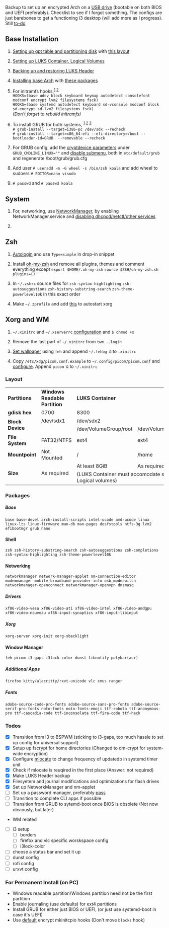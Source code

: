 Backup to set up an encrypted Arch on a [USB drive](https://wiki.archlinux.org/index.php/Install_Arch_Linux_on_a_removable_medium#Tips) (bootable on both BIOS and UEFI preferably). Checklist to see if I forgot something. The configs are just barebones to get a functioning i3 desktop (will add more as I progress). Still [to-do](#todos)

## Base Installation
1. [Setting up gpt table and partitioning disk](https://wiki.archlinux.org/index.php/GPT_fdisk#Create_a_partition_table_and_partitions) with [this layout](#Layout)

2. [Setting up LUKS Container, Logical Volumes](https://wiki.archlinux.org/index.php/Dm-crypt/Encrypting_an_entire_system#LVM_on_LUKS)

3. [Backing up and restoring LUKS Header](https://wiki.archlinux.org/index.php/Dm-crypt/Device_encryption#Backup_and_restore)

4. [Installing base Arch](https://wiki.archlinux.org/index.php/Installation_guide#Installation) with [these packages](#Packages)

5. For initramfs hooks,<sup>[1](https://wiki.archlinux.org/index.php/Install_Arch_Linux_on_a_removable_medium#Installation_tweaks) [2](https://wiki.archlinux.org/index.php/Dm-crypt/Encrypting_an_entire_system#Configuring_mkinitcpio_2)</sup> <br />
```HOOKS=(base udev block keyboard keymap autodetect consolefont modconf encrypt lvm2 filesystems fsck)```<br />
```HOOKS=(base systemd autodetect keyboard sd-vconsole modconf block sd-encrypt sd-lvm2 filesystems fsck)```<br />
*(Don't forget to rebuild initramfs)*

6. To install GRUB for both systems, <sup>[1](https://wiki.archlinux.org/index.php/GRUB#Installation) [2](https://wiki.archlinux.org/index.php/GRUB#Installation_2) [3](https://wiki.archlinux.org/index.php/Install_Arch_Linux_on_a_removable_medium#GRUB)</sup> <br />
```# grub-install --target=i386-pc /dev/sdx --recheck```<br />
```# grub-install --target=x86_64-efi --efi-directory=/boot --bootloader-id=GRUB  --removable --recheck```

7. For GRUB config, add the [cryptdevice parameters](https://wiki.archlinux.org/index.php/Dm-crypt/Encrypting_an_entire_system#Configuring_the_boot_loader_2) under ```GRUB_CMDLINE_LINUX=""``` and [disable submenu](https://wiki.archlinux.org/index.php/GRUB/Tips_and_tricks#Disable_submenu), both in ```etc/default/grub``` and regenerate /boot/grub/grub.cfg

8. Add user ```# useradd -m -G wheel -s /bin/zsh koala``` and add wheel to sudoers ```# EDITOR=nano visudo```

9. ```# passwd``` and ```# passwd koala```

## System
1. For, networking, use [NetworkManager](https://wiki.archlinux.org/index.php/NetworkManager), by enabling NetworkManager.service and [disabling dhcpcd/netctl/other services](https://wiki.archlinux.org/index.php/NetworkManager#Additional_interfaces)

2. 

[//]: # (Password Manager)

## Zsh
1. [Autologin](https://wiki.archlinux.org/index.php/getty#Automatic_login_to_virtual_console) and use ```Type=simple``` in drop-in snippet

2. Install [oh-my-zsh](https://github.com/ohmyzsh/ohmyzsh) and remove all plugins, themes and comment everything except ```export $HOME/.oh-my-zsh```  ```source $ZSH/oh-my-zsh.sh``` ```plugins=()```

3. In ```~/.zshrc``` source files for ```zsh-syntax-highlighting``` ```zsh-autosuggestions``` ```zsh-history-substring-search``` ```zsh-theme-powerlevel10k``` in this exact order

4. Make ```~/.zprofile``` and add [this](https://wiki.archlinux.org/index.php/Xinit#Autostart_X_at_login) to autostart xorg

## Xorg and WM
1. ```~/.xinitrc``` and ```~/.xserverrc``` [configuration](https://wiki.archlinux.org/index.php/Xinit#Configuration) and ```$ chmod +x```

2. Remove the last part of ```~/.xinitrc``` from ```twm...login```

3. [Set wallpaper](https://wiki.archlinux.org/index.php/Feh#Set_the_wallpaper) using ```feh``` and append ```~/.fehbg &``` to ```.xinitrc```

4. Copy ```/etc/xdg/picom.conf.example``` to ```~/.config/picom/picom.conf``` and [configure](https://wiki.archlinux.org/index.php/Picom#Configuration). Append ```picom &``` to ```~/.xinitrc```

### Layout
<table>
  <tr>
    <td><b>Partitions</b></td>
	<td><b>Windows Readable Partition</b></td>
	<td colspan="2"><b>LUKS Container</b></td>
	<td><b>BIOS Grub Partition</b></td>
	<td><b>UEFI Boot Partition</b></td>
  </tr>
  <tr>
    <td><b>gdisk hex</b></td>
	<td>0700</td>
	<td colspan="2">8300</td>
	<td>ef02</td>
	<td>ef00</td>
  </tr>
    <tr>
    <td rowspan="2"><b>Block Device</b></td>
	<td>/dev/sdx1</td>
	<td colspan="2">/dev/sdx2</td>
	<td>/dev/sdx3</td>
	<td>/dev/sdx4</td>
  </tr> 
    <tr>
	<td></td>
    <td>/dev/VolumeGroup/root</td>
	<td>/dev/VolumeGroup/home</td>
	<td colspan="2"></td>
  </tr>  
    <tr>
    <td><b>File System</b></td>
	<td>FAT32/NTFS</td>
	<td>ext4</td>
	<td>ext4</td>
	<td>Unformatted</td>
	<td>FAT32</td>
  </tr> 
    <tr>
    <td><b>Mountpoint</b></td>
	<td>Not Mounted</td>
	<td>/</td>
	<td>/home</td>
	<td>Not Mounted</td>
	<td>/boot</td>
  </tr>
  <tr>
    <td rowspan="2"><b>Size</b></td>
	<td rowspan="2">As required</td>
	<td>At least 8GiB</td>
	<td>As required</td>
	<td rowspan="2">2MiB</td>
	<td rowspan="2">200MiB</td>
  </tr>
  <tr>
    <td colspan="2">(LUKS Container must accomodate size of both Logical volumes)</td>
  </tr>
</table>

### Packages
##### Base
    base base-devel arch-install-scripts intel-ucode amd-ucode linux linux-lts linux-firmware man-db man-pages dosfstools ntfs-3g lvm2 efibootmgr grub nano
#### Shell
    zsh zsh-history-substring-search zsh-autosuggestions zsh-completions zsh-syntax-highlighting zsh-theme-powerlevel10k
#### Networking
    networkmanager network-manager-applet nm-connection-editor modemmanager mobile-broadband-provider-info usb_modeswitch networkmanager-openconnect networkmanager-openvpn dnsmasq
##### Drivers
    xf86-video-vesa xf86-video-ati xf86-video-intel xf86-video-amdgpu xf86-video-nouveau xf86-input-synaptics xf86-input-libinput
##### Xorg
    xorg-server xorg-init xorg-xbacklight
#### Window Manager
    feh picom i3-gaps i3lock-color dunst libnotify polybar(aur)
##### Additional Apps
    firefox kitty/alacritty/rxvt-unicode vlc cmus ranger
##### Fonts
    adobe-source-code-pro-fonts adobe-source-sans-pro-fonts adobe-source-serif-pro-fonts noto-fonts noto-fonts-emoji ttf-roboto ttf-anonymous-pro ttf-cascadia-code ttf-inconsolata ttf-fira-code ttf-hack


### Todos
- [x] Transition from i3 to BSPWM (sticking to i3-gaps, too much hassle to set up config for universal support)
- [x] Setup up fscrypt for home directories (Changed to dm-crypt for system-wide encryption)
- [x] Configure [mlocate](https://wiki.archlinux.org/index.php/mlocate) to change frequency of updatedb in systemd timer unit
- [x] Check if mlocate is reuqired in the first place (Answer: not required)
- [x] Make LUKS Header backup
- [x] Filesyetem and journal modifications and optimizations for flash drives
- [x] Set up NetworkManager and nm-applet
- [ ] Set up a password manager, preferably [pass](https://wiki.archlinux.org/index.php/Pass)
- [ ] Transition to complete CLI apps if possible
- [ ] Transition from GRUB to sytemd-boot once BIOS is obsolete (Not now obviously, but later)
* WM related
- [ ] i3 setup
	- [ ] borders
	- [ ] firefox and vlc specific worskspace config
	- [ ] i3lock-color
- [ ] choose a status bar and set it up
- [ ] dunst config
- [ ] rofi config
- [ ] urxvt config

### For Permanent Install (on PC)
* Windows readable partition/Windows partition need not be the first partition
* Enable journaling (use defaults) for ext4 partitions
* Install GRUB for either just BIOS or UEFI, (or just use systemd-boot in case it's UEFI)
* Use [default](https://wiki.archlinux.org/index.php/Dm-crypt/Encrypting_an_entire_system#Configuring_mkinitcpio_2) encrypt mkinitcpio hooks (Don't move ```blocks``` hook)
